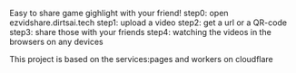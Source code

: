 Easy to share game gighlight with your friend!
step0: open ezvidshare.dirtsai.tech
step1: upload a video
step2: get a url or a QR-code
step3: share those with your friends
step4: watching the videos in the browsers on any devices

This project is based on the services:pages and workers on cloudflare
